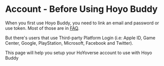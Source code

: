# Account - Before Using Hoyo Buddy

When you first use Hoyo Buddy, you need to link an email and password or use token. Most of those are in [FAQ](./FAQ.md).

But there's users that use Third-party Platform Login (i.e: Apple ID, Game Center, Google, PlayStation, Microsoft, Facebook and Twitter).

This page will help you setup your HoYoverse account to use with Hoyo Buddy
